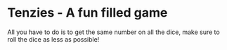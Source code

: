 # Tenzies - A fun filled game
All you have to do is to get the same number on all the dice, make sure to roll the dice as less as possible!
